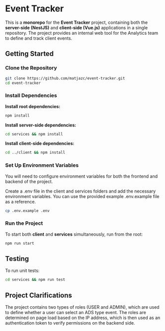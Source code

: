# Event Tracker

This is a **monorepo** for the **Event Tracker** project, containing both the **server-side (NestJS)** and **client-side (Vue.js)** applications in a single repository. The project provides an internal web tool for the Analytics team to define and track client events.

## Getting Started

### Clone the Repository
```bash
git clone https://github.com/matjazc/event-tracker.git
cd event-tracker
```

### Install Dependencies
**Install root dependencies:**
```bash
npm install
```
**Install server-side dependencies:**
```bash
cd services && npm install
```
**Install client-side dependencies:**
```bash
cd ../client && npm install
```

### Set Up Environment Variables
You will need to configure environment variables for both the frontend and backend of the project. 

Create a .env file in the client and services folders and add the necessary environment variables. You can use the provided example .env.example file as a reference.
```bash
cp .env.example .env
```

### Run the Project
To start both **client** and **services** simultaneously, run from the root:
```bash
npm run start
```

## Testing
To run unit tests:
```bash
cd services && npm run test
```

## Project Clarifications

The project contains two types of roles (USER and ADMIN), which are used to define whether a user can select an ADS type event. The roles are determined on page load based on the IP address, which is then used as an authentication token to verify permissions on the backend side.